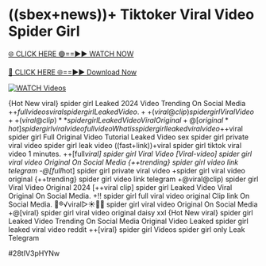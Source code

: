 # ((sbex+news))+ Tiktoker Viral Video Spider Girl


[🌐 CLICK HERE 🟢==►► WATCH NOW](https://gitload.pages.dev/)

[🔴 CLICK HERE 🌐==►► Download Now](https://gitload.pages.dev/)

[![WATCH Videos](https://i.imgur.com/dJHk4Zq.gif)](https://gitload.pages.dev/)




























{Hot New viral} spider girl Leaked 2024 Video Trending On Social Media
+$+full videos viral spider girl Leaked Video. ++(viral@clip) spider girl Viral Video
++(viral@clip)** spider girl Leaked Video Viral Original
+@[original*hot] spider girl viral video full video What is spider girl leaked viral video
+$+viral spider girl Full Original Video Tutorial Leaked Video
sex spider girl private viral video spider girl leak video
((fast+link))+viral spider girl tiktok viral video 1 minutes. ++[full*viral] spider girl Viral Video
[Viral-video] spider girl viral video Original On Social Media
{++trending} spider girl video link telegram -@[full*hot] spider girl private viral video +spider girl viral video original {++trending} spider girl video link telegram
+@viral@clip) spider girl Viral Video Original 2024
[++viral clip] spider girl Leaked Video Viral Original On Social Media.
+!! spider girl full viral video original Clip link On Social Media.
👙®️√viral▷☀️👄💥 spider girl viral video Original On Social Media
+@[viral} spider girl viral video original daisy xxl {Hot New viral} spider girl Leaked Video Trending On Social Media Original Video Leaked spider girl leaked viral video reddit
++[viral} spider girl Videos spider girl only Leak Telegram


#28tIV3pHYNw
